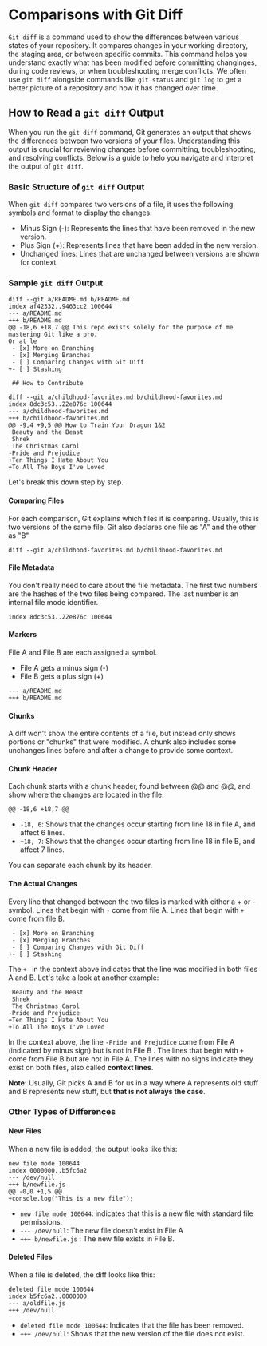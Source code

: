 # Comparisons with Git Diff

`Git diff` is a command used to show the differences between various states of your repository. It compares changes in your working directory, the staging area, or between specific commits. This command helps you understand exactly what has been modified before committing changinges, during code reviews, or when troubleshooting merge conflicts. We often use `git diff` alongside commands like `git status` and `git log` to get a better picture of a repository and how it has changed over time.

## How to Read a `git diff` Output

When you run the `git diff` command, Git generates an output that shows the differences between two versions of your files. Understanding this output is crucial for reviewing changes before committing, troubleshooting, and resolving conflicts. Below is a guide to helo you navigate and interpret the output of `git diff`.

### Basic Structure of `git diff` Output

When `git diff` compares two versions of a file, it uses the following symbols and format to display the changes:

- Minus Sign (-): Represents the lines that have been removed in the new version.
- Plus Sign (+): Represents lines that have been added in the new version.
- Unchanged lines: Lines that are unchanged between versions are shown for context.

### Sample `git diff` Output

```
diff --git a/README.md b/README.md
index af42332..9463cc2 100644
--- a/README.md
+++ b/README.md
@@ -18,6 +18,7 @@ This repo exists solely for the purpose of me mastering Git like a pro.
Or at le
 - [x] More on Branching
 - [x] Merging Branches
 - [ ] Comparing Changes with Git Diff
+- [ ] Stashing

 ## How to Contribute

diff --git a/childhood-favorites.md b/childhood-favorites.md
index 8dc3c53..22e876c 100644
--- a/childhood-favorites.md
+++ b/childhood-favorites.md
@@ -9,4 +9,5 @@ How to Train Your Dragon 1&2
 Beauty and the Beast
 Shrek
 The Christmas Carol
-Pride and Prejudice
+Ten Things I Hate About You
+To All The Boys I've Loved
```

Let's break this down step by step.

#### Comparing Files

For each comparison, Git explains which files it is comparing. Usually, this is two versions of the same file. Git also declares one file as "A" and the other as "B"

```
diff --git a/childhood-favorites.md b/childhood-favorites.md
```

#### File Metadata

You don't really need to care about the file metadata. The first two numbers are the hashes of the two files being compared. The last number is an internal file mode identifier.

```
index 8dc3c53..22e876c 100644
```

#### Markers

File A and File B are each assigned a symbol.

- File A gets a minus sign (-)
- File B gets a plus sign (+)

```
--- a/README.md
+++ b/README.md
```

#### Chunks

A diff won't show the entire contents of a file, but instead only shows portions or "chunks" that were modified. A chunk also includes some unchanges lines before and after a change to provide some context.

#### Chunk Header

Each chunk starts with a chunk header, found between @@ and @@, and show where the changes are located in the file.

```
@@ -18,6 +18,7 @@
```

- `-18, 6`: Shows that the changes occur starting from line 18 in file A, and affect 6 lines.
- `+18, 7`: Shows that the changes occur starting from line 18 in file B, and affect 7 lines.

You can separate each chunk by its header.

#### The Actual Changes

Every line that changed between the two files is marked with either a + or - symbol. Lines that begin with `-` come from file A. Lines that begin with `+` come from file B.

```
 - [x] More on Branching
 - [x] Merging Branches
 - [ ] Comparing Changes with Git Diff
+- [ ] Stashing
```

The `+-` in the context above indicates that the line was modified in both files A and B. Let's take a look at another example:

```
 Beauty and the Beast
 Shrek
 The Christmas Carol
-Pride and Prejudice
+Ten Things I Hate About You
+To All The Boys I've Loved
```

In the context above, the line `-Pride and Prejudice` come from File A (indicated by minus sign) but is not in File B . The lines that begin with `+` come from File B but are not in File A. The lines with no signs indicate they exist on both files, also called **context lines**.

**Note:** Usually, Git picks A and B for us in a way where A represents old stuff and B represents new stuff, but **that is not always the case**.

### Other Types of Differences

#### New Files

When a new file is added, the output looks like this:

```
new file mode 100644
index 0000000..b5fc6a2
--- /dev/null
+++ b/newfile.js
@@ -0,0 +1,5 @@
+console.log("This is a new file");
```

- `new file mode 100644`: indicates that this is a new file with standard file permissions.
- `--- /dev/null`: The new file doesn't exist in File A
- `+++ b/newfile.js` : The new file exists in File B.

#### Deleted Files

When a file is deleted, the diff looks like this:

```
deleted file mode 100644
index b5fc6a2..0000000
--- a/oldfile.js
+++ /dev/null
```

- `deleted file mode 100644`: Indicates that the file has been removed.
- `+++ /dev/null`: Shows that the new version of the file does not exist.
